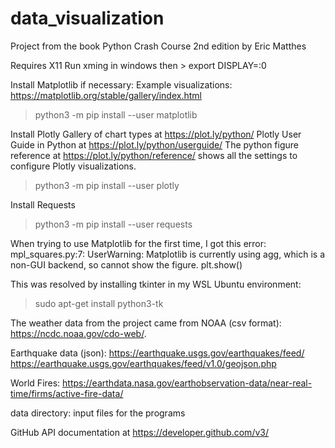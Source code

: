 # data_visualization

Project from the book Python Crash Course 2nd edition by Eric Matthes

Requires X11 
Run xming in windows 
then > export DISPLAY=:0

Install Matplotlib if necessary:
Example visualizations: https://matplotlib.org/stable/gallery/index.html
> python3 -m pip install --user matplotlib
>

Install Plotly
Gallery of chart types at https://plot.ly/python/
Plotly User Guide in Python at https://plot.ly/python/userguide/
The python figure reference at https://plot.ly/python/reference/
shows all the settings to configure Plotly visualizations.
> python3 -m pip install --user plotly

Install Requests
> python3 -m pip install --user requests


When trying to use Matplotlib for the first time, I got this error:
mpl_squares.py:7: UserWarning: Matplotlib is currently using agg, which is a non-GUI backend, so cannot show the figure.
  plt.show()
  
This was resolved by installing tkinter in my WSL Ubuntu environment:
> sudo apt-get install python3-tk
> 

The weather data from the project came from NOAA (csv format):
https://ncdc.noaa.gov/cdo-web/.

Earthquake data (json):
https://earthquake.usgs.gov/earthquakes/feed/
https://earthquake.usgs.gov/earthquakes/feed/v1.0/geojson.php

World Fires:
https://earthdata.nasa.gov/earthobservation-data/near-real-time/firms/active-fire-data/

data directory:
input files for the programs

GitHub API documentation at https://developer.github.com/v3/



